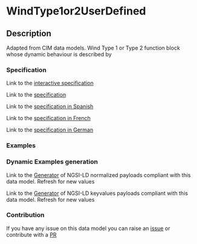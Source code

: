 # WindType1or2UserDefined

## Description 

Adapted from CIM data models. Wind Type 1 or Type 2 function block whose dynamic behaviour is described by
### Specification

Link to the [interactive specification](https://swagger.lab.fiware.org/?url=https://smart-data-models.github.io/dataModel.EnergyCIM/WindType1or2UserDefined/swagger.yaml)

Link to the [specification](https://smart-data-models.github.io/dataModel.EnergyCIM/WindType1or2UserDefined/doc/spec.md)

Link to the [specification in Spanish](https://smart-data-models.github.io/dataModel.EnergyCIM/WindType1or2UserDefined/doc/spec_ES.md)

Link to the [specification in French](https://smart-data-models.github.io/dataModel.EnergyCIM/WindType1or2UserDefined/doc/spec_FR.md)

Link to the [specification in German](https://smart-data-models.github.io/dataModel.EnergyCIM/WindType1or2UserDefined/doc/spec_DE.md)
### Examples
### Dynamic Examples generation

Link to the [Generator](https://smartdatamodels.org/extra/ngsi-ld_generator_v0.92.php?schemaUrl=https://raw.githubusercontent.com/smart-data-models/dataModel.EnergyCIM/master/WindType1or2UserDefined/schema.json&email=info@smartdatamodels.org) of NGSI-LD normalized payloads compliant with this data model. Refresh for new values

Link to the [Generator](https://smartdatamodels.org/extra/ngsi-ld_generator_keyvalues_v0.92.php?schemaUrl=https://raw.githubusercontent.com/smart-data-models/dataModel.EnergyCIM/master/WindType1or2UserDefined/schema.json&email=info@smartdatamodels.org) of NGSI-LD keyvalues payloads compliant with this data model. Refresh for new values
### Contribution

 If you have any issue on this data model you can raise an [issue](https://github.com/smart-data-models/dataModel.EnergyCIM/issues)  or contribute with a [PR](https://github.com/smart-data-models/dataModel.EnergyCIM/pulls)